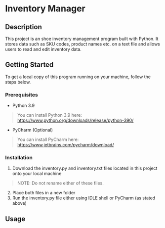 # Inventory Manager <br />

## Description <br/>
This project is an shoe inventory management program built with Python. It stores data such as SKU codes, product names etc. on a text file and allows users to read and edit inventory data.

## Getting Started <br />
To get a local copy of this program running on your machine, follow the steps below.

### Prerequisites <br />
* Python 3.9
> You can install Python 3.9 here: https://www.python.org/downloads/release/python-390/

* PyCharm (Optional)
> You can install PyCharm here: https://www.jetbrains.com/pycharm/download/

### Installation <br />
1. Download the inventory.py and inventory.txt files located in this project onto your local machine
> NOTE: Do not rename either of these files.
2. Place both files in a new folder
3. Run the inventory.py file either using IDLE shell or PyCharm (as stated above)

## Usage <br />
